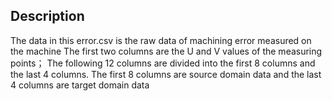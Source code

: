 ## Description

The data in this error.csv is the raw data of machining error measured on the machine
The first two columns are the U and V values of the measuring points；
The following 12 columns are divided into the first 8 columns and the last 4 columns.
The first 8 columns are source domain data and the last 4 columns are target domain data
